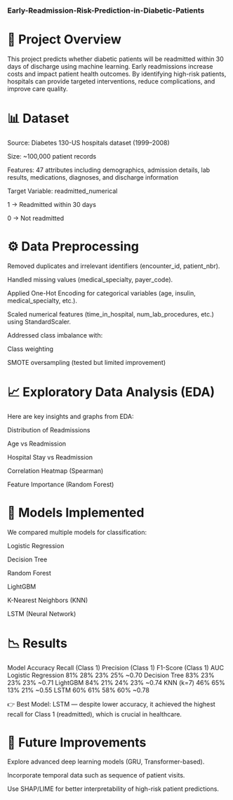 ### Early-Readmission-Risk-Prediction-in-Diabetic-Patients
 # 📌 Project Overview

This project predicts whether diabetic patients will be readmitted within 30 days of discharge using machine learning. Early readmissions increase costs and impact patient health outcomes. By identifying high-risk patients, hospitals can provide targeted interventions, reduce complications, and improve care quality.

# 📊 Dataset

Source: Diabetes 130-US hospitals dataset (1999–2008)

Size: ~100,000 patient records

Features: 47 attributes including demographics, admission details, lab results, medications, diagnoses, and discharge information

Target Variable: readmitted_numerical

1 → Readmitted within 30 days

0 → Not readmitted

# ⚙️ Data Preprocessing

Removed duplicates and irrelevant identifiers (encounter_id, patient_nbr).

Handled missing values (medical_specialty, payer_code).

Applied One-Hot Encoding for categorical variables (age, insulin, medical_specialty, etc.).

Scaled numerical features (time_in_hospital, num_lab_procedures, etc.) using StandardScaler.

Addressed class imbalance with:

Class weighting

SMOTE oversampling (tested but limited improvement)

# 📈 Exploratory Data Analysis (EDA)

Here are key insights and graphs from EDA:

Distribution of Readmissions


Age vs Readmission


Hospital Stay vs Readmission


Correlation Heatmap (Spearman)


Feature Importance (Random Forest)


# 🤖 Models Implemented

We compared multiple models for classification:

Logistic Regression

Decision Tree

Random Forest

LightGBM

K-Nearest Neighbors (KNN)

LSTM (Neural Network)

# 📉 Results
Model	Accuracy	Recall (Class 1)	Precision (Class 1)	F1-Score (Class 1)	AUC
Logistic Regression	81%	28%	23%	25%	~0.70
Decision Tree	83%	23%	23%	23%	~0.71
LightGBM	84%	21%	24%	23%	~0.74
KNN (k=7)	46%	65%	13%	21%	~0.55
LSTM	60%	61%	58%	60%	~0.78

👉 Best Model: LSTM — despite lower accuracy, it achieved the highest recall for Class 1 (readmitted), which is crucial in healthcare.


# 📌 Future Improvements

Explore advanced deep learning models (GRU, Transformer-based).

Incorporate temporal data such as sequence of patient visits.

Use SHAP/LIME for better interpretability of high-risk patient predictions.

